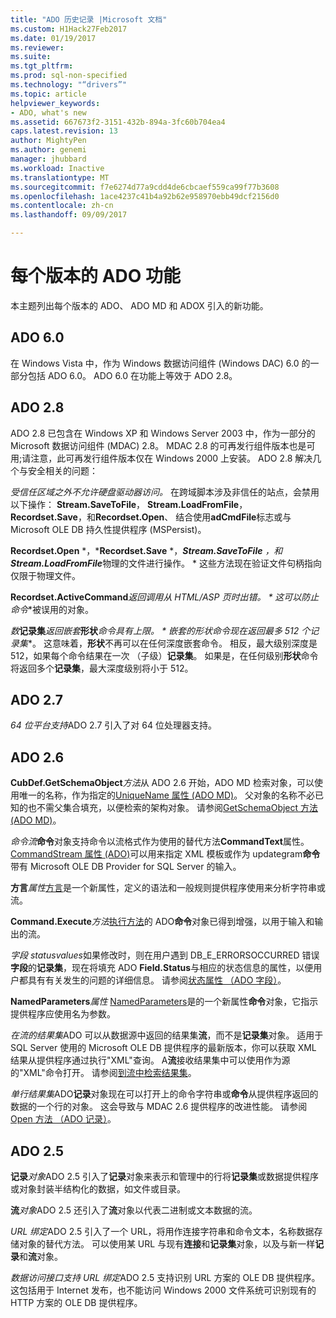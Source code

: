 ```yaml
---
title: "ADO 历史记录 |Microsoft 文档"
ms.custom: H1Hack27Feb2017
ms.date: 01/19/2017
ms.reviewer: 
ms.suite: 
ms.tgt_pltfrm: 
ms.prod: sql-non-specified
ms.technology: "“drivers”"
ms.topic: article
helpviewer_keywords:
- ADO, what's new
ms.assetid: 667673f2-3151-432b-894a-3fc60b704ea4
caps.latest.revision: 13
author: MightyPen
ms.author: genemi
manager: jhubbard
ms.workload: Inactive
ms.translationtype: MT
ms.sourcegitcommit: f7e6274d77a9cdd4de6cbcaef559ca99f77b3608
ms.openlocfilehash: 1ace4237c41b4a92b62e958970ebb49dcf2156d0
ms.contentlocale: zh-cn
ms.lasthandoff: 09/09/2017

---
```

# <a name="ado-features-for-each-release"></a>每个版本的 ADO 功能
本主题列出每个版本的 ADO、 ADO MD 和 ADOX 引入的新功能。

## <a name="ado-60"></a>ADO 6.0
 在 Windows Vista 中，作为 Windows 数据访问组件 (Windows DAC) 6.0 的一部分包括 ADO 6.0。 ADO 6.0 在功能上等效于 ADO 2.8。

## <a name="ado-28"></a>ADO 2.8
 ADO 2.8 已包含在 Windows XP 和 Windows Server 2003 中，作为一部分的 Microsoft 数据访问组件 (MDAC) 2.8。 MDAC 2.8 的可再发行组件版本也是可用;请注意，此可再发行组件版本仅在 Windows 2000 上安装。 ADO 2.8 解决几个与安全相关的问题：

 *受信任区域之外不允许硬盘驱动器访问。*
在跨域脚本涉及非信任的站点，会禁用以下操作： **Stream.SaveToFile**， **Stream.LoadFromFile**， **Recordset.Save**，和**Recordset.Open**、 结合使用**adCmdFile**标志或与 Microsoft OLE DB 持久性提供程序 (MSPersist)。

 **Recordset.Open** *，***Recordset.Save** *，***Stream.SaveToFile** *，和* **Stream.LoadFromFile***物理的文件进行操作。        *
这些方法现在验证文件句柄指向仅限于物理文件。

 **Recordset.ActiveCommand***返回调用从 HTML/ASP 页时出错。  *
这可以防止**命令**被误用的对象。

 *数***记录集***返回嵌套***形状***命令具有上限。        *
嵌套的形状命令现在返回最多 512 个**记录集**。 这意味着，**形状**不再可以在任何深度嵌套命令。 相反，最大级别深度是 512，如果每个命令结果在一次 （子级）**记录集**。 如果是，在任何级别**形状**命令将返回多个**记录集**，最大深度级别将小于 512。

## <a name="ado-27"></a>ADO 2.7
 *64 位平台支持*ADO 2.7 引入了对 64 位处理器支持。

## <a name="ado-26"></a>ADO 2.6
 **CubDef.GetSchemaObject***方法*从 ADO 2.6 开始，ADO MD 检索对象，可以使用唯一的名称，作为指定的[UniqueName 属性 (ADO MD)](../../ado/reference/ado-md-api/uniquename-property-ado-md.md)。   父对象的名称不必已知的也不需父集合填充，以便检索的架构对象。 请参阅[GetSchemaObject 方法 (ADO MD)](../../ado/reference/ado-md-api/getschemaobject-method-ado-md.md)。

 *命令流***命令**对象支持命令以流格式作为使用的替代方法**CommandText**属性。 [CommandStream 属性 (ADO)](../../ado/reference/ado-api/commandstream-property-ado.md)可以用来指定 XML 模板或作为 updategram**命令**带有 Microsoft OLE DB Provider for SQL Server 的输入。

 **方言***属性*[方言](../../ado/reference/ado-api/dialect-property.md)是一个新属性，定义的语法和一般规则提供程序使用来分析字符串或流。  

 **Command.Execute***方法*[执行方法](../../ado/reference/ado-api/execute-method-ado-command.md)的 ADO**命令**对象已得到增强，以用于输入和输出的流。  

 *字段 statusvalues*如果修改时，则在用户遇到 DB_E_ERRORSOCCURRED 错误**字段**的**记录集**，现在将填充 ADO **Field.Status**与相应的状态信息的属性，以便用户都具有有关发生的问题的详细信息。 请参阅[状态属性 （ADO 字段）](../../ado/reference/ado-api/status-property-ado-field.md)。

 **NamedParameters***属性* [NamedParameters](../../ado/reference/ado-api/namedparameters-property-ado.md)是的一个新属性**命令**对象，它指示提供程序应使用名为参数。  

 *在流的结果集*ADO 可以从数据源中返回的结果集**流**，而不是**记录集**对象。 适用于 SQL Server 使用的 Microsoft OLE DB 提供程序的最新版本，你可以获取 XML 结果从提供程序通过执行"XML"查询。 A**流**接收结果集中可以使用作为源的"XML"命令打开。 请参阅[到流中检索结果集](../../ado/guide/data/retrieving-resultsets-into-streams.md)。

 *单行结果集*ADO**记录**对象现在可以打开上的命令字符串或**命令**从提供程序返回的数据的一个行的对象。 这会导致与 MDAC 2.6 提供程序的改进性能。 请参阅[Open 方法 （ADO 记录）](../../ado/reference/ado-api/open-method-ado-record.md)。

## <a name="ado-25"></a>ADO 2.5
 **记录***对象*ADO 2.5 引入了**记录**对象来表示和管理中的行将**记录集**或数据提供程序或对象封装半结构化的数据，如文件或目录。

 **流***对象*ADO 2.5 还引入了**流**对象以代表二进制或文本数据的流。

 *URL 绑定*ADO 2.5 引入了一个 URL，将用作连接字符串和命令文本，名称数据存储对象的替代方法。 可以使用某 URL 与现有**连接**和**记录集**对象，以及与新一样**记录**和**流**对象。

 *数据访问接口支持 URL 绑定*ADO 2.5 支持识别 URL 方案的 OLE DB 提供程序。 这包括用于 Internet 发布，也不能访问 Windows 2000 文件系统可识别现有的 HTTP 方案的 OLE DB 提供程序。

